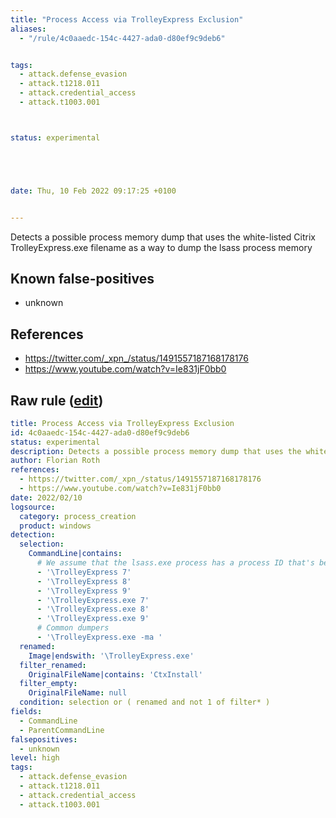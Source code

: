 ```yaml
---
title: "Process Access via TrolleyExpress Exclusion"
aliases:
  - "/rule/4c0aaedc-154c-4427-ada0-d80ef9c9deb6"


tags:
  - attack.defense_evasion
  - attack.t1218.011
  - attack.credential_access
  - attack.t1003.001



status: experimental





date: Thu, 10 Feb 2022 09:17:25 +0100


---
```


Detects a possible process memory dump that uses the white-listed Citrix TrolleyExpress.exe filename as a way to dump the lsass process memory

<!--more-->


## Known false-positives

* unknown



## References

* https://twitter.com/_xpn_/status/1491557187168178176
* https://www.youtube.com/watch?v=Ie831jF0bb0


## Raw rule ([edit](https://github.com/SigmaHQ/sigma/edit/master/rules/windows/process_creation/proc_creation_win_susp_trolleyexpress_procdump.yml))
```yaml
title: Process Access via TrolleyExpress Exclusion
id: 4c0aaedc-154c-4427-ada0-d80ef9c9deb6
status: experimental
description: Detects a possible process memory dump that uses the white-listed Citrix TrolleyExpress.exe filename as a way to dump the lsass process memory
author: Florian Roth
references:
  - https://twitter.com/_xpn_/status/1491557187168178176
  - https://www.youtube.com/watch?v=Ie831jF0bb0
date: 2022/02/10
logsource:
  category: process_creation
  product: windows
detection:
  selection:
    CommandLine|contains:
      # We assume that the lsass.exe process has a process ID that's between 700 and 999 and the dumper uses just the PID as parameter
      - '\TrolleyExpress 7'
      - '\TrolleyExpress 8'
      - '\TrolleyExpress 9'
      - '\TrolleyExpress.exe 7'
      - '\TrolleyExpress.exe 8'
      - '\TrolleyExpress.exe 9'
      # Common dumpers
      - '\TrolleyExpress.exe -ma '
  renamed:
    Image|endswith: '\TrolleyExpress.exe'
  filter_renamed:
    OriginalFileName|contains: 'CtxInstall'
  filter_empty:
    OriginalFileName: null
  condition: selection or ( renamed and not 1 of filter* )
fields:
  - CommandLine
  - ParentCommandLine
falsepositives:
  - unknown
level: high
tags:
  - attack.defense_evasion
  - attack.t1218.011
  - attack.credential_access
  - attack.t1003.001

```
